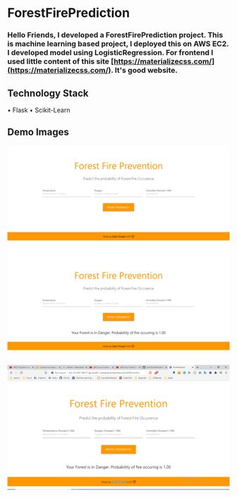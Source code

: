 # ForestFirePrediction

### Hello Friends, I developed a ForestFirePrediction project. This is machine learning based project, I deployed this on AWS EC2. I developed model using LogisticRegression. For frontend I used little content of this site [https://materializecss.com/](https://materializecss.com/). It's good website.

## Technology Stack
• Flask
• Scikit-Learn

## Demo Images


![image2](https://github.com/DixitTrivedi/ForestFirePrediction/blob/master/readme_images/img1.png)
![image3](https://github.com/DixitTrivedi/ForestFirePrediction/blob/master/readme_images/img2.png)
![image1](https://github.com/DixitTrivedi/ForestFirePrediction/blob/master/readme_images/Screenshot%20(433).png)
